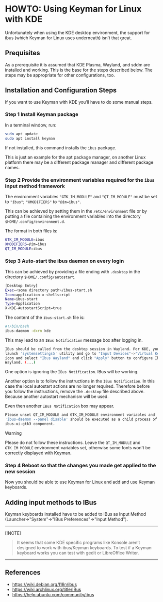 # HOWTO: Using Keyman for Linux with KDE

Unfortunately when using the KDE desktop environment, the support for ibus
(which Keyman for Linux uses underneath) isn’t that great.

## Prequisites
As a prerequisite it is assumed that KDE Plasma, Wayland, and sddm are installed and working. 
This is the base for the steps described below. The steps may be appropriate for
other configurations, too.

## Installation and Configuration Steps
If you want to use Keyman with KDE you’ll have to do some manual
steps.

### Step 1 Install Keyman package
In a terminal window, run:
```bash
sudo apt update
sudo apt install keyman
```
If not installed, this command installs the `ibus` package.

This is just an example for the apt package manager, on another Linux platform
there may be a different package manager and different package names.

### Step 2 Provide the environment variables required for the `ibus` input method framework

The environment variables `"GTK_IM_MODULE"` and `"QT_IM_MODULE"` must be set
to `"ibus"`; `"XMODIFIERS"` to `"@im=ibus"`.

This can be achieved by setting them in the `/etc/environment` file or by
putting a file containing the environment variables into the directory
`$HOME/.config/environment.d`.

The format in both files is:

```bash
GTK_IM_MODULE=ibus
XMODIFIERS=@im=ibus
QT_IM_MODULE=ibus
```

### Step 3 Auto-start the ibus daemon on every login

This can be achieved by providing a file ending with `.desktop` in the 
directory `$HOME/.config/autostart`.

```bash
[Desktop Entry]
Exec=<some directory path>/ibus-start.sh
Icon=application-x-shellscript
Name=ibus-start
Type=Application
X-KDE-AutostartScript=true
```

The content of the `ibus-start.sh` file is:

```bash
#!/bin/bash
ibus-daemon -dxrn kde
```

This may lead to an `IBus Notification` message box after logging in.


```bash
IBus should be called from the desktop session in Wayland. For KDE, you can
launch 'systemsettings5' utility and go to "Input Devices"->"Virtual Keyboard" 
icon and select "Ibus Wayland" and click "Apply" button to configure Ibus in 
Wayland. (...)
```

One option is ignoring the `IBus Notification`. IBus will be working.

Another option is to follow the instructions in the `IBus Notification`. In this
case the local autostart actions are no longer required. Therefore before you
follow the instructions, remove the `.desktop` file described above. Because
another autostart mechanism will be used.

Even then another `IBus Notification` box may appear.

```bash
Please unset QT_IM_MODULE and GTK_IM_MODULE environment variables and
'ibus-daemon --panel disable' should be executed as a child process of
ibus-ui-gtk3 component.
```

> [!WARNING]
> Please do not follow these instructions. Leave the `QT_IM_MODULE` and
`GTK_IM_MODULE` environment variables set, otherwise some fonts won't be 
correctly displayed with Keyman. 

### Step 4 Reboot so that the changes you made get applied to the new session

Now you should be able to use Keyman for Linux and add and use Keyman keyboards.

## Adding input methods to IBus

Keyman keyboards installed have to be added to IBus as Input Method 
(Launcher->"System"->"IBus Preferences"->"Input Method").

---
[!NOTE] 
> It seems that some KDE specific programs like Konsole aren’t designed to work with ibus/Keyman keyboards. To test if a Keyman keyboard works you can test with gedit or LibreOffice Writer.

---

## References
- https://wiki.debian.org/I18n/ibus
- https://wiki.archlinux.org/title/IBus
- https://help.ubuntu.com/community/ibus